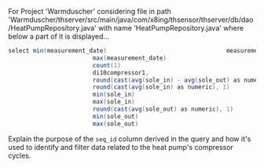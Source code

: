 For Project 'Warmduscher' considering file in path 'Warmduscher/thserver/src/main/java/com/x8ing/thsensor/thserver/db/dao/HeatPumpRepository.java' with name 'HeatPumpRepository.java' where below a part of it is displayed... 
```java
select min(measurement_date)                                  measurement_date_start,
                        max(measurement_date)                                  measurement_date_end,
                        count(1)                                               number_of_probes,
                        di10compressor1,
                        round(cast(avg(sole_in) - avg(sole_out) as numeric), 1) sole_in_out_delta_in_operation_avg, -- most interesting column!
                        round(cast(avg(sole_in) as numeric), 1)                sole_in_avg,
                        min(sole_in)                                           sole_in_min,
                        max(sole_in)                                           sole_in_max,
                        round(cast(avg(sole_out) as numeric), 1)               sole_out_avg,
                        min(sole_out)                                          sole_out_min,
                        max(sole_out)                                          sole_in_max
```
Explain the purpose of the `seq_id` column derived in the query and how it's used to identify and filter data related to the heat pump's compressor cycles.